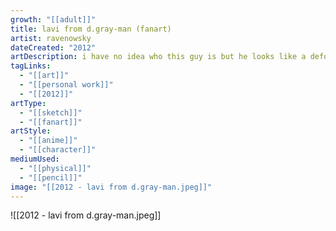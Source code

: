 ```yaml
---
growth: "[[adult]]"
title: lavi from d.gray-man (fanart)
artist: ravenowsky
dateCreated: "2012"
artDescription: i have no idea who this guy is but he looks like a deformed squirtle
tagLinks:
  - "[[art]]"
  - "[[personal work]]"
  - "[[2012]]"
artType:
  - "[[sketch]]"
  - "[[fanart]]"
artStyle:
  - "[[anime]]"
  - "[[character]]"
mediumUsed:
  - "[[physical]]"
  - "[[pencil]]"
image: "[[2012 - lavi from d.gray-man.jpeg]]"
---
```

![[2012 - lavi from d.gray-man.jpeg]]